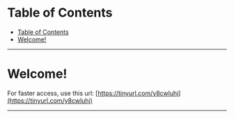 # Table of Contents
- [Table of Contents](#table-of-contents)
- [Welcome!](#welcome)

---

# Welcome!
For faster access, use this url: [https://tinyurl.com/y8cwluhj](https://tinyurl.com/y8cwluhj)

---